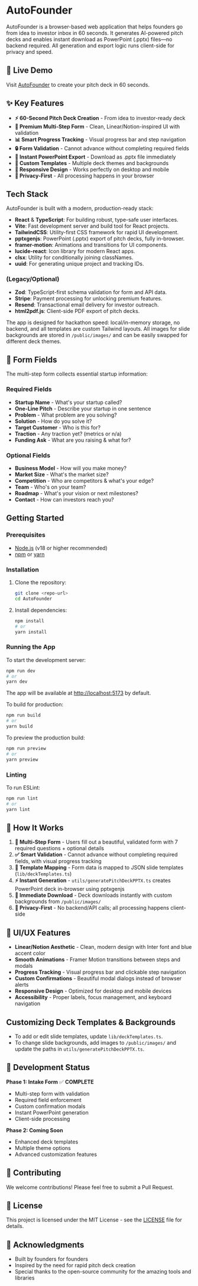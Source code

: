# AutoFounder

AutoFounder is a browser-based web application that helps founders go from idea to investor inbox in 60 seconds. It generates AI-powered pitch decks and enables instant download as PowerPoint (.pptx) files—no backend required. All generation and export logic runs client-side for privacy and speed.

## 🚀 Live Demo

Visit [AutoFounder](https://autofounder.com) to create your pitch deck in 60 seconds.

## ✨ Key Features

- **⚡ 60-Second Pitch Deck Creation** - From idea to investor-ready deck
- **🎨 Premium Multi-Step Form** - Clean, Linear/Notion-inspired UI with validation
- **📊 Smart Progress Tracking** - Visual progress bar and step navigation
- **🔒 Form Validation** - Cannot advance without completing required fields
- **💾 Instant PowerPoint Export** - Download as .pptx file immediately
- **🎯 Custom Templates** - Multiple deck themes and backgrounds
- **📱 Responsive Design** - Works perfectly on desktop and mobile
- **🔐 Privacy-First** - All processing happens in your browser

## Tech Stack

AutoFounder is built with a modern, production-ready stack:

- **React** & **TypeScript**: For building robust, type-safe user interfaces.
- **Vite**: Fast development server and build tool for React projects.
- **TailwindCSS**: Utility-first CSS framework for rapid UI development.
- **pptxgenjs**: PowerPoint (.pptx) export of pitch decks, fully in-browser.
- **framer-motion**: Animations and transitions for UI components.
- **lucide-react**: Icon library for modern React apps.
- **clsx**: Utility for conditionally joining classNames.
- **uuid**: For generating unique project and tracking IDs.

### (Legacy/Optional)
- **Zod**: TypeScript-first schema validation for form and API data.
- **Stripe**: Payment processing for unlocking premium features.
- **Resend**: Transactional email delivery for investor outreach.
- **html2pdf.js**: Client-side PDF export of pitch decks.

The app is designed for hackathon speed: local/in-memory storage, no backend, and all templates are custom Tailwind layouts. All images for slide backgrounds are stored in `/public/images/` and can be easily swapped for different deck themes.

## 🎯 Form Fields

The multi-step form collects essential startup information:

### Required Fields
- **Startup Name** - What's your startup called?
- **One-Line Pitch** - Describe your startup in one sentence
- **Problem** - What problem are you solving?
- **Solution** - How do you solve it?
- **Target Customer** - Who is this for?
- **Traction** - Any traction yet? (metrics or n/a)
- **Funding Ask** - What are you raising & what for?

### Optional Fields
- **Business Model** - How will you make money?
- **Market Size** - What's the market size?
- **Competition** - Who are competitors & what's your edge?
- **Team** - Who's on your team?
- **Roadmap** - What's your vision or next milestones?
- **Contact** - How can investors reach you?

## Getting Started

### Prerequisites

- [Node.js](https://nodejs.org/) (v18 or higher recommended)
- [npm](https://www.npmjs.com/) or [yarn](https://yarnpkg.com/)

### Installation

1. Clone the repository:
   ```sh
   git clone <repo-url>
   cd AutoFounder
   ```
2. Install dependencies:
   ```sh
   npm install
   # or
   yarn install
   ```

### Running the App

To start the development server:
```sh
npm run dev
# or
yarn dev
```
The app will be available at [http://localhost:5173](http://localhost:5173) by default.

To build for production:
```sh
npm run build
# or
yarn build
```

To preview the production build:
```sh
npm run preview
# or
yarn preview
```

### Linting

To run ESLint:
```sh
npm run lint
# or
yarn lint
```

## 🔄 How It Works

1. **📝 Multi-Step Form** - Users fill out a beautiful, validated form with 7 required questions + optional details
2. **✅ Smart Validation** - Cannot advance without completing required fields, with visual progress tracking
3. **🎨 Template Mapping** - Form data is mapped to JSON slide templates (`lib/deckTemplates.ts`)
4. **⚡ Instant Generation** - `utils/generatePitchDeckPPTX.ts` creates PowerPoint deck in-browser using pptxgenjs
5. **💾 Immediate Download** - Deck downloads instantly with custom backgrounds from `/public/images/`
6. **🔐 Privacy-First** - No backend/API calls; all processing happens client-side

## 🎨 UI/UX Features

- **Linear/Notion Aesthetic** - Clean, modern design with Inter font and blue accent color
- **Smooth Animations** - Framer Motion transitions between steps and modals
- **Progress Tracking** - Visual progress bar and clickable step navigation
- **Custom Confirmations** - Beautiful modal dialogs instead of browser alerts
- **Responsive Design** - Optimized for desktop and mobile devices
- **Accessibility** - Proper labels, focus management, and keyboard navigation

## Customizing Deck Templates & Backgrounds

- To add or edit slide templates, update `lib/deckTemplates.ts`.
- To change slide backgrounds, add images to `/public/images/` and update the paths in `utils/generatePitchDeckPPTX.ts`.

## 🚀 Development Status

**Phase 1: Intake Form** ✅ **COMPLETE**
- Multi-step form with validation
- Required field enforcement
- Custom confirmation modals
- Instant PowerPoint generation
- Client-side processing

**Phase 2: Coming Soon**
- Enhanced deck templates
- Multiple theme options
- Advanced customization features

## 🤝 Contributing

We welcome contributions! Please feel free to submit a Pull Request.

## 📄 License

This project is licensed under the MIT License - see the [LICENSE](LICENSE) file for details.

## 🙏 Acknowledgments

- Built by founders for founders
- Inspired by the need for rapid pitch deck creation
- Special thanks to the open-source community for the amazing tools and libraries
